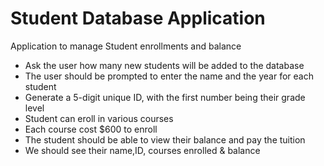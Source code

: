 # Student Database Application
Application to manage Student enrollments and balance

* Ask the user how many new students will be added to the database
* The user should be prompted to enter the name and the year for each student
* Generate a 5-digit unique ID, with the first number being their grade level
* Student can eroll in various courses
* Each course cost $600 to enroll
* The student should be able to view their balance and pay the tuition
* We should see their name,ID, courses enrolled & balance
